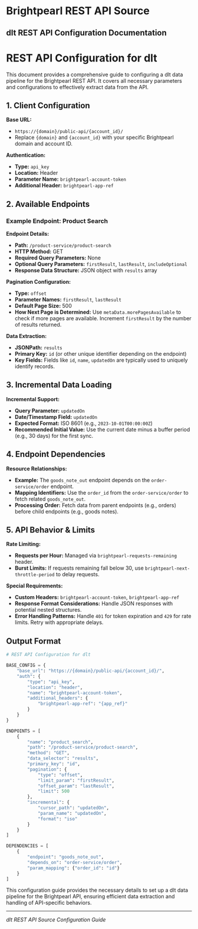 # Brightpearl REST API Source

## dlt REST API Configuration Documentation

# REST API Configuration for dlt

This document provides a comprehensive guide to configuring a dlt data pipeline for the Brightpearl REST API. It covers all necessary parameters and configurations to effectively extract data from the API.

## 1. Client Configuration

**Base URL:**
- `https://{domain}/public-api/{account_id}/`
- Replace `{domain}` and `{account_id}` with your specific Brightpearl domain and account ID.

**Authentication:**
- **Type:** `api_key`
- **Location:** Header
- **Parameter Name:** `brightpearl-account-token`
- **Additional Header:** `brightpearl-app-ref`

## 2. Available Endpoints

### Example Endpoint: Product Search

**Endpoint Details:**
- **Path:** `/product-service/product-search`
- **HTTP Method:** GET
- **Required Query Parameters:** None
- **Optional Query Parameters:** `firstResult`, `lastResult`, `includeOptional`
- **Response Data Structure:** JSON object with `results` array

**Pagination Configuration:**
- **Type:** `offset`
- **Parameter Names:** `firstResult`, `lastResult`
- **Default Page Size:** 500
- **How Next Page is Determined:** Use `metaData.morePagesAvailable` to check if more pages are available. Increment `firstResult` by the number of results returned.

**Data Extraction:**
- **JSONPath:** `results`
- **Primary Key:** `id` (or other unique identifier depending on the endpoint)
- **Key Fields:** Fields like `id`, `name`, `updatedOn` are typically used to uniquely identify records.

## 3. Incremental Data Loading

**Incremental Support:**
- **Query Parameter:** `updatedOn`
- **Date/Timestamp Field:** `updatedOn`
- **Expected Format:** ISO 8601 (e.g., `2023-10-01T00:00:00Z`)
- **Recommended Initial Value:** Use the current date minus a buffer period (e.g., 30 days) for the first sync.

## 4. Endpoint Dependencies

**Resource Relationships:**
- **Example:** The `goods_note_out` endpoint depends on the `order-service/order` endpoint.
- **Mapping Identifiers:** Use the `order_id` from the `order-service/order` to fetch related `goods_note_out`.
- **Processing Order:** Fetch data from parent endpoints (e.g., orders) before child endpoints (e.g., goods notes).

## 5. API Behavior & Limits

**Rate Limiting:**
- **Requests per Hour:** Managed via `brightpearl-requests-remaining` header.
- **Burst Limits:** If requests remaining fall below 30, use `brightpearl-next-throttle-period` to delay requests.

**Special Requirements:**
- **Custom Headers:** `brightpearl-account-token`, `brightpearl-app-ref`
- **Response Format Considerations:** Handle JSON responses with potential nested structures.
- **Error Handling Patterns:** Handle `401` for token expiration and `429` for rate limits. Retry with appropriate delays.

## Output Format

```python
# REST API Configuration for dlt

BASE_CONFIG = {
    "base_url": "https://{domain}/public-api/{account_id}/",
    "auth": {
        "type": "api_key",
        "location": "header",
        "name": "brightpearl-account-token",
        "additional_headers": {
            "brightpearl-app-ref": "{app_ref}"
        }
    }
}

ENDPOINTS = [
    {
        "name": "product_search",
        "path": "/product-service/product-search",
        "method": "GET",
        "data_selector": "results",
        "primary_key": "id",
        "pagination": {
            "type": "offset",
            "limit_param": "firstResult",
            "offset_param": "lastResult",
            "limit": 500
        },
        "incremental": {
            "cursor_path": "updatedOn",
            "param_name": "updatedOn",
            "format": "iso"
        }
    }
]

DEPENDENCIES = [
    {
        "endpoint": "goods_note_out",
        "depends_on": "order-service/order",
        "param_mapping": {"order_id": "id"}
    }
]
```

This configuration guide provides the necessary details to set up a dlt data pipeline for the Brightpearl API, ensuring efficient data extraction and handling of API-specific behaviors.

---
*dlt REST API Source Configuration Guide*